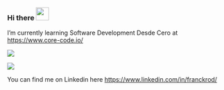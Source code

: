 

### Hi there <img src="https://raw.githubusercontent.com/MartinHeinz/MartinHeinz/master/wave.gif" width="30px">


 I’m currently learning Software Development Desde Cero at https://www.core-code.io/

![](https://img.shields.io/badge/Languages-Javascript/TypeScript-informational?style=flat&logo=<LOGO_NAME>&logoColor=white&color=2bbc8a)

![](https://img.shields.io/badge/Languages-HTML/CSS-informational?style=flat&logo=<LOGO_NAME>&logoColor=white&color=2bbc8a)


<!-- Actual text -->

You can find me on Linkedin here https://www.linkedin.com/in/franckrod/






